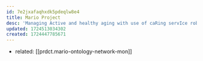 ```yaml
---
id: 7e2jxafaqhxdk5pdeqlw8e4
title: Mario Project
desc: 'Managing Active and healthy aging with use of caRing servIce robots.'
updated: 1724513034302
created: 1724447785671
---
```


- related: [[prdct.mario-ontology-network-mon]]


